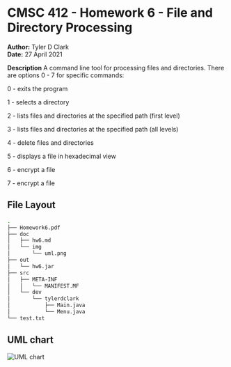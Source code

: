 # CMSC 412 - Homework 6 - File and Directory Processing

**Author:** Tyler D Clark  
**Date:** 27 April 2021

**Description** A command line tool for processing files and directories. There are options 0 - 7 for specific commands:

0 - exits the program

1 - selects a directory

2 - lists files and directories at the specified path (first level)

3 - lists files and directories at the specified path (all levels)

4 - delete files and directories

5 - displays a file in hexadecimal view

6 - encrypt a file

7 - encrypt a file

## File Layout

```bash
.
├── Homework6.pdf
├── doc
│   ├── hw6.md
│   └── img
│       └── uml.png
├── out
│   └── hw6.jar
├── src
│   ├── META-INF
│   │   └── MANIFEST.MF
│   └── dev
│       └── tylerdclark
│           ├── Main.java
│           └── Menu.java
└── test.txt

```

## UML chart

![UML chart](img/)
